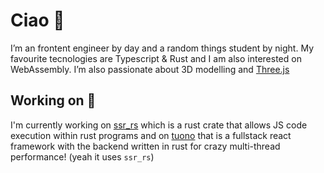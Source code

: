 # Ciao 👋

I’m an frontent engineer by day and a random things student by night. My favourite tecnologies are Typescript & Rust and I am also interested on WebAssembly. I’m also passionate about 3D modelling and [Three.js](https://github.com/mrdoob/three.js)

## Working on 🚧

I'm currently working on [ssr_rs](https://github.com/Valerioageno/ssr-rs) which is a rust crate that allows JS code execution within rust programs and on [tuono](https://github.com/Valerioageno/tuono) that is a fullstack react framework with the backend written in rust for crazy multi-thread performance! (yeah it uses `ssr_rs`)

<!--
**Valerioageno/Valerioageno** is a ✨ _special_ ✨ repository because its `README.md` (this file) appears on your GitHub profile.

Here are some ideas to get you started:

- 🔭 I’m currently working on ...
- 🌱 I’m currently learning ...
- 👯 I’m looking to collaborate on ...
- 🤔 I’m looking for help with ...
- 💬 Ask me about ...
- 📫 How to reach me: ...
- 😄 Pronouns: ...
- ⚡ Fun fact: ...
-->
